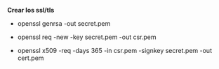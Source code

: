 **Crear los ssl/tls**

- openssl genrsa -out secret.pem

- openssl req -new -key secret.pem -out csr.pem

- openssl x509 -req -days 365 -in csr.pem -signkey secret.pem -out cert.pem

